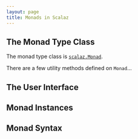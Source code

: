 ```yaml
---
layout: page
title: Monads in Scalaz
---
```


## The Monad Type Class

The monad type class is [`scalaz.Monad`](http://docs.typelevel.org/api/scalaz/nightly/index.html#scalaz.Monad).

There are a few utility methods defined on `Monad`...


## The User Interface

## Monad Instances

## Monad Syntax
